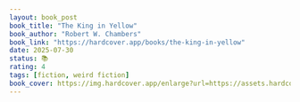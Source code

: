 ```yaml
---
layout: book_post
book_title: "The King in Yellow"
book_author: "Robert W. Chambers"
book_link: "https://hardcover.app/books/the-king-in-yellow"
date: 2025-07-30
status: 📚
rating: 4
tags: [fiction, weird fiction]
book_cover: https://img.hardcover.app/enlarge?url=https://assets.hardcover.app/external_data/273521/95757c85e7d3ce54b412e6de0396bce154078793.jpeg&width=270&height=446&type=webp
---
```

